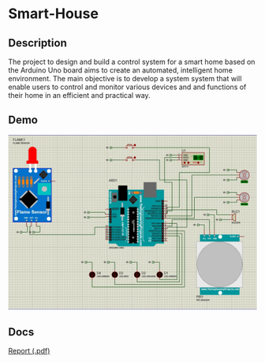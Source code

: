 # Smart-House

## Description

The project to design and build a control system for a smart home based on the Arduino Uno board aims to create an automated, intelligent home environment. The main objective is to develop a system system that will enable users to control and monitor various devices and and functions of their home in an efficient and practical way.

## Demo 

<img src="imgs/demo.jpeg" alt="img"/>

## Docs

[Report (.pdf)](docs/arduino.pdf)